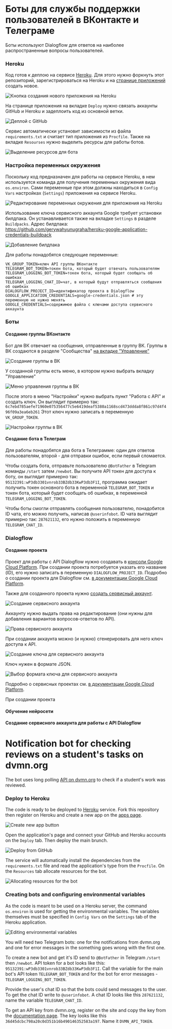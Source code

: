 # Боты для службы поддержки пользователей в ВКонтакте и Телеграме

Боты используют Dialogflow для ответов на наиболее распространенные вопросы пользователей.

### Heroku

Код готов к деплою на сервисе [Heroku](heroku.com). Для этого нужно форкнуть этот репозиторий, зарегистрироваться на Heroku и на [странице приложений](https://dashboard.heroku.com/apps) создать новое.

![Кнопка создания нового приложения на Heroku](https://drive.google.com/uc?export=view&id=1ICYYnV57_xX0MBQOL1kfcMEeQ1TxZSc2 "Кнопка создания нового приложения на Heroku")

На странице приложения на вкладке `Deploy` нужно связать аккаунты GitHub и Heroku и задеплоить код из основной ветки.

![Деплой с GitHub](https://drive.google.com/uc?export=view&id=1sWeIS-HcnmHqiEZcPaCiWqgrFdd7pOQM "Деплой с GitHub")

Сервис автоматически установит зависимости из файла `requirements.txt` и считает тип приложения из `Procfile`. Также на вкладке `Resourses` нужно выделить ресурсы для работы ботов.

![Выделение ресурсов для бота](https://drive.google.com/uc?export=view&id=1cz7E68HbYAcbv6n3ZXC3xfIKUH5MCmIB "Выделение ресурсов для бота")

### Настройка переменных окружения

Поскольку код предназначен для работы на сервисе Heroku, в нем используется команда для получения переменных окружения вида `os.environ`. Сами переменные при этом должны находиться в `Config Vars` настройках (`Settings`) приложения на сервисе Heroku.

![Редактирование переменных окружения для приложения на Heroku](https://drive.google.com/uc?export=view&id=1fiNHjoEXQtbCd8zG10IXBLVojSyVszfP "Редактирование переменных окружения для приложения на Heroku")

Использование ключа сервисного аккаунта Google требует установки билдпака. Он устанавливается также на вкладке `Settings` в разделе `Buildpacks`. Адрес билдпака: https://github.com/gerywahyunugraha/heroku-google-application-credentials-buildpack

![Добавление билдпака](https://drive.google.com/uc?export=view&id=1BhV7Mc6iEjtfLdpVeewsaFq4GrilcM-X "Добавление билдпака")

Для работы понадобятся следующие переменные:

```
VK_GROUP_TOKEN=ключ API группы ВКонтакте
TELEGRAM_BOT_TOKEN=токен бота, который будет отвечать пользователям
TELEGRAM_LOGGING_BOT_TOKEN=токен бота, который будет сообщать об ошибках
TELEGRAM_LOGGING_CHAT_ID=чат, в который будут отправляться сообщения об ошибках
DIALOGFLOW_PROJECT_ID=идентификатор проекта в Dialogflow
GOOGLE_APPLICATION_CREDENTIALS=google-credentials.json # эту переменную не нужно менять
GOOGLE_CREDENTIALS=содержимое файла с ключами доступа сервисного аккаунта 
```

### Боты

#### Создание группы ВКонтакте

Бот для ВК отвечает на сообщения, отправленные в группу ВК. Группы в ВК создаются в разделе "Сообщества" [на вкладке "Управление"](https://vk.com/groups?tab=admin)

![Создание группы в ВК](https://drive.google.com/uc?export=view&id=1I3OQiRED4qcxST_Xnm4tT3RubNDmJChh "Создание группы в ВК")

У созданной группы есть меню, в котором нужно выбрать вкладку "Управление"

![Меню управления группы в ВК](https://drive.google.com/uc?export=view&id=1o451zAkHtuD4kJ4NkvLOizlSKhoeMdP- "Меню управления группы в ВК")

После этого в меню "Настройки" нужно выбрать пункт "Работа с API" и создать ключ. Он выглядит примерно так: `6c7ebd785aefe71960e075356477c5e6419deaf5380a1168scd473ddda8f861c97d4f496f09a3ea6eb261` Этот ключ нужно записать в переменную `VK_GROUP_TOKEN`. 

![Настройки группы в ВК](https://drive.google.com/uc?export=view&id=1SFXuUGZsc-triLmAmdwP9gzCyjW8zLwm "Настройки группы в ВК")

#### Создание бота в Телеграм

Для работы понадобятся два бота в Телеграмме: один для ответов пользователям, второй - для отправки ошибок, если первый сломается.

Чтобы создать бота, отправьте пользователю `@BotFather` в Telegram команды `/start` затем `/newbot`. Вы получите API токен для доступа к боту, он выглядит примерно так: `95132391:wP3db3301vnrob33BZdb33KwP3db3F1I`, программа ожидает получить токен основного бота в переменной `TELEGRAM_BOT_TOKEN` и токен бота, который будет сообщать об ошибках, в переменной `TELEGRAM_LOGGING_BOT_TOKEN`.

Чтобы боты смогли отправлять сообщения пользователю, понадобится ID чата, его можно получить, написав `@userinfobot`. ID чата выглядит примерно так: `287621132`, его нужно положить в переменную `TELEGRAM_CHAT_ID`.

### Dialogflow

#### Создание проекта

Проект для работы с API Dialogflow нужно создавать в [консоли Google Cloud Platform](https://console.cloud.google.com). При создании проекта потребуется указать его название (ID), его нужно записать в переменную `DIALOGFLOW_PROJECT_ID`. Подробно о создании проекта для Dialogflow см. [в документации Google Cloud Platform](https://cloud.google.com/dialogflow/docs/quick/setup).

Также для созданного проекта нужно [создать сервисный аккаунт](https://console.cloud.google.com/apis/credentials/serviceaccountkey).

![Создание сервисного аккаунта](https://drive.google.com/uc?export=view&id=1dnJHrCWqbX_wObCThwlDTzJvLgXKRKpk "Создание сервисного аккаунта")

Аккаунту нужно выдать права на редактирование (они нужны для добавления вариантов вопросов-ответов по API). 

![Права сервисного аккаунта](https://drive.google.com/uc?export=view&id=13k-Q2nOIGfnOyk9AsHrRzfisC6xYrN-d "Права сервисного аккаунта")

При создании аккаунта можно (и нужно) сгенерировать для него ключ доступа к API.

![Создание ключа для сервисного аккаунта](https://drive.google.com/uc?export=view&id=1VKnQcjfc2lAtmyqzIS44giO0tmiKN6Ru "Создание ключа для сервисного аккаунта")

Ключ нужен в формате JSON.

![Выбор формата ключа для сервисного аккаунта](https://drive.google.com/uc?export=view&id=1gPHZ1ntKStb0LzZE5OAjUeVYLCaGxsON "Выбор формата ключа для сервисного аккаунта")

Подробно о сервисных проектах см. [в документации Google Cloud Platform](https://cloud.google.com/docs/authentication/getting-started).

При создании проекта 

#### Обучение нейросети

#### Создание сервисного аккаунта для работы с API Dialogflow







# Notification bot for checking reviews on a student's tasks on dvmn.org

The bot uses long polling [API on dvmn.org](https://dvmn.org/api/docs/) to check if a student's work was reviewed.

### Deploy to Heroku

The code is ready to be deployed to [Heroku](heroku.com) service. Fork this repository then register on Heroku and create a new app on the [apps page](https://dashboard.heroku.com/apps).

![Create new app button](https://drive.google.com/uc?export=view&id=1ICYYnV57_xX0MBQOL1kfcMEeQ1TxZSc2 "Create new app button")

Open the application's page and connect your GitHub and Heroku accounts on the `Deploy` tab. Then deploy the main brunch.

![Deploy from GitHub](https://drive.google.com/uc?export=view&id=1sWeIS-HcnmHqiEZcPaCiWqgrFdd7pOQM "Deploy from GitHub")

The service will automatically install the dependencies from the `requirements.txt` file and read the application's type from the `Procfile`. On the `Resources` tab allocate resources for the bot.

![Allocating resources for the bot](https://drive.google.com/uc?export=view&id=1cz7E68HbYAcbv6n3ZXC3xfIKUH5MCmIB "ВAllocating resources for the bot")

### Creating bots and configuring environmental variables

As the code is meant to be used on a Heroku server, the command `os.environ` is used for getting the environmental variables. The variables themselves must be specified in `Config Vars` on the  `Settings` tab of the Heroku application.

![Editing environmental variables](https://drive.google.com/uc?export=view&id=1fiNHjoEXQtbCd8zG10IXBLVojSyVszfP "Editing environmental variables")

You will need two Telegram bots: one for the notifications from dvmn.org and one for error messages in the something goes wrong with the first one.

To create a new bot and get it's ID send to `@BotFather` in Telegram `/start` then `/newbot`. API token for a bot looks like this: `95132391:wP3db3301vnrob33BZdb33KwP3db3F1I`. Call the variable for the main bot's API token `TELEGRAM_BOT_TOKEN` and for the bot for error messages - `TELEGRAM_LOGGING_BOT_TOKEN`.

Provide the user's chat ID so that the bots could send messages to the user. To get the chat ID write to `@userinfobot`. A chat ID looks like this `287621132`, name the variable `TELEGRAM_CHAT_ID`.

To get an API key from dvmn.org, register on the site and copy the key from the [documentation page](https://dvmn.org/api/docs/). The key looks like this `36d45dcbc798a20c0d351b16b490146352583a197`. Name it `DVMN_API_TOKEN`.
